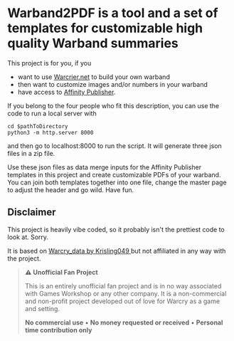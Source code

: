 # Warband2PDF is a tool and a set of templates for customizable high quality Warband summaries

This project is for you, if you

- want to use [Warcrier.net](https://warcrier.net) to build your own warband
- then want to customize images and/or numbers in your warband
- have access to [Affinity Publisher](https://affinity.serif.com/en-gb/publisher/?srsltid=AfmBOooAb7Hoa7UlxKvx7gruuHbA0DcCdDxB98eDkPRXjqU-JyVVciTk).

If you belong to the four people who fit this description, you can use the code to run a local server with 

```
cd $pathToDirectory
python3 -m http.server 8000
```
and then go to localhost:8000 to run the script. It will generate three json files in a zip file. 

Use these json files as data merge inputs for the Affinity Publisher templates in this project and create customizable PDFs of your warband. You can join both templates together into one file, change the master page to adjust the header and go wild. Have fun. 

## Disclaimer

This project is heavily vibe coded, so it probably isn't the prettiest code to look at. Sorry. 

It is based on [Warcry_data by Krisling049 ](https://github.com/krisling049/warcry_data/tree/main) but not affiliated in any way with the project.

> **⚠️ Unofficial Fan Project**
> 
> This is an entirely unofficial fan project and is in no way associated with Games Workshop or any other company. It is a non-commercial and non-profit project developed out of love for Warcry as a game and setting.
>
> **No commercial use** • **No money requested or received** • **Personal time contribution only**
